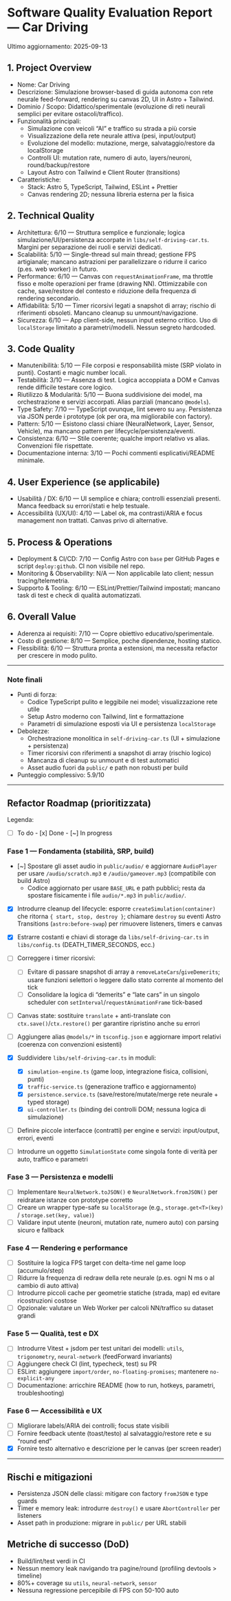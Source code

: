 # Software Quality Evaluation Report — Car Driving

Ultimo aggiornamento: 2025-09-13

## 1. Project Overview

- Nome: Car Driving
- Descrizione: Simulazione browser-based di guida autonoma con rete neurale feed-forward, rendering su canvas 2D, UI in Astro + Tailwind.
- Dominio / Scopo: Didattico/sperimentale (evoluzione di reti neurali semplici per evitare ostacoli/traffico).
- Funzionalità principali:
  - Simulazione con veicoli “AI” e traffico su strada a più corsie
  - Visualizzazione della rete neurale attiva (pesi, input/output)
  - Evoluzione del modello: mutazione, merge, salvataggio/restore da localStorage
  - Controlli UI: mutation rate, numero di auto, layers/neuroni, round/backup/restore
  - Layout Astro con Tailwind e Client Router (transitions)
- Caratteristiche:
  - Stack: Astro 5, TypeScript, Tailwind, ESLint + Prettier
  - Canvas rendering 2D; nessuna libreria esterna per la fisica

## 2. Technical Quality

- Architettura: 6/10 — Struttura semplice e funzionale; logica simulazione/UI/persistenza accorpate in `libs/self-driving-car.ts`. Margini per separazione dei ruoli e servizi dedicati.
- Scalabilità: 5/10 — Single-thread sul main thread; gestione FPS artigianale; mancano astrazioni per parallelizzare o ridurre il carico (p.es. web worker) in futuro.
- Performance: 6/10 — Canvas con `requestAnimationFrame`, ma throttle fisso e molte operazioni per frame (drawing NN). Ottimizzabile con cache, save/restore del contesto e riduzione della frequenza di rendering secondario.
- Affidabilità: 5/10 — Timer ricorsivi legati a snapshot di array; rischio di riferimenti obsoleti. Mancano cleanup su unmount/navigazione.
- Sicurezza: 6/10 — App client-side, nessun input esterno critico. Uso di `localStorage` limitato a parametri/modelli. Nessun segreto hardcoded.

## 3. Code Quality

- Manutenibilità: 5/10 — File corposi e responsabilità miste (SRP violato in punti). Costanti e magic number locali.
- Testabilità: 3/10 — Assenza di test. Logica accoppiata a DOM e Canvas rende difficile testare core logico.
- Riutilizzo & Modularità: 5/10 — Buona suddivisione dei model, ma orchestrazione e servizi accorpati. Alias parziali (mancano `@models`).
- Type Safety: 7/10 — TypeScript ovunque, lint severo su `any`. Persistenza via JSON perde i prototype (ok per ora, ma migliorabile con factory).
- Pattern: 5/10 — Esistono classi chiare (NeuralNetwork, Layer, Sensor, Vehicle), ma mancano pattern per lifecycle/persistenza/eventi.
- Consistenza: 6/10 — Stile coerente; qualche import relativo vs alias. Convenzioni file rispettate.
- Documentazione interna: 3/10 — Pochi commenti esplicativi/README minimale.

## 4. User Experience (se applicabile)

- Usabilità / DX: 6/10 — UI semplice e chiara; controlli essenziali presenti. Manca feedback su errori/stati e help testuale.
- Accessibilità (UX/UI): 4/10 — Label ok, ma contrasti/ARIA e focus management non trattati. Canvas privo di alternative.

## 5. Process & Operations

- Deployment & CI/CD: 7/10 — Config Astro con `base` per GitHub Pages e script `deploy:github`. CI non visibile nel repo.
- Monitoring & Observability: N/A — Non applicabile lato client; nessun tracing/telemetria.
- Supporto & Tooling: 6/10 — ESLint/Prettier/Tailwind impostati; mancano task di test e check di qualità automatizzati.

## 6. Overall Value

- Aderenza ai requisiti: 7/10 — Copre obiettivo educativo/sperimentale.
- Costo di gestione: 8/10 — Semplice, poche dipendenze, hosting statico.
- Flessibilità: 6/10 — Struttura pronta a estensioni, ma necessita refactor per crescere in modo pulito.

---

### Note finali

- Punti di forza:
  - Codice TypeScript pulito e leggibile nei model; visualizzazione rete utile
  - Setup Astro moderno con Tailwind, lint e formattazione
  - Parametri di simulazione esposti via UI e persistenza `localStorage`
- Debolezze:
  - Orchestrazione monolitica in `self-driving-car.ts` (UI + simulazione + persistenza)
  - Timer ricorsivi con riferimenti a snapshot di array (rischio logico)
  - Mancanza di cleanup su unmount e di test automatici
  - Asset audio fuori da `public/` e path non robusti per build
- Punteggio complessivo: 5.9/10

---

## Refactor Roadmap (prioritizzata)

Legenda:

- [ ] To do  - [x] Done  - [~] In progress

### Fase 1 — Fondamenta (stabilità, SRP, build)

- [~] Spostare gli asset audio in `public/audio/` e aggiornare `AudioPlayer` per usare `/audio/scratch.mp3` e `/audio/gameover.mp3` (compatibile con build Astro)
  - Codice aggiornato per usare `BASE_URL` e path pubblici; resta da spostare fisicamente i file `audio/*.mp3` in `public/audio/`.
- [x] Introdurre cleanup del lifecycle: esporre `createSimulation(container)` che ritorna `{ start, stop, destroy }`; chiamare `destroy` su eventi Astro Transitions (`astro:before-swap`) per rimuovere listeners, timers e canvas
- [x] Estrarre costanti e chiavi di storage da `libs/self-driving-car.ts` in `libs/config.ts` (DEATH_TIMER_SECONDS, ecc.)
- [ ] Correggere i timer ricorsivi:
  - [ ] Evitare di passare snapshot di array a `removeLateCars`/`giveDemerits`; usare funzioni selettori o leggere dallo stato corrente al momento del tick
  - [ ] Consolidare la logica di “demerits” e “late cars” in un singolo scheduler con `setInterval`/`requestAnimationFrame` tick-based
- [ ] Canvas state: sostituire `translate` + anti-translate con `ctx.save()`/`ctx.restore()` per garantire ripristino anche su errori
- [ ] Aggiungere alias `@models/*` in `tsconfig.json` e aggiornare import relativi (coerenza con convenzioni esistenti)

- [x] Suddividere `libs/self-driving-car.ts` in moduli:
  - [x] `simulation-engine.ts` (game loop, integrazione fisica, collisioni, punti)
  - [x] `traffic-service.ts` (generazione traffico e aggiornamento)
  - [x] `persistence.service.ts` (save/restore/mutate/merge rete neurale + typed storage)
  - [x] `ui-controller.ts` (binding dei controlli DOM; nessuna logica di simulazione)
- [ ] Definire piccole interfacce (contratti) per engine e servizi: input/output, errori, eventi
- [ ] Introdurre un oggetto `SimulationState` come singola fonte di verità per auto, traffico e parametri

### Fase 3 — Persistenza e modelli

- [ ] Implementare `NeuralNetwork.toJSON()` e `NeuralNetwork.fromJSON()` per reidratare istanze con prototype corretto
- [ ] Creare un wrapper type-safe su `localStorage` (e.g., `storage.get<T>(key)` / `storage.set(key, value)`)
- [ ] Validare input utente (neuroni, mutation rate, numero auto) con parsing sicuro e fallback

### Fase 4 — Rendering e performance

- [ ] Sostituire la logica FPS target con delta-time nel game loop (accumulo/step)
- [ ] Ridurre la frequenza di redraw della rete neurale (p.es. ogni N ms o al cambio di auto attiva)
- [ ] Introdurre piccoli cache per geometrie statiche (strada, map) ed evitare ricostruzioni costose
- [ ] Opzionale: valutare un Web Worker per calcoli NN/traffico su dataset grandi

### Fase 5 — Qualità, test e DX

- [ ] Introdurre Vitest + jsdom per test unitari dei modelli: `utils`, `trigonometry`, `neural-network` (feedForward invariants)
- [ ] Aggiungere check CI (lint, typecheck, test) su PR
- [ ] ESLint: aggiungere `import/order`, `no-floating-promises`; mantenere `no-explicit-any`
- [ ] Documentazione: arricchire README (how to run, hotkeys, parametri, troubleshooting)

### Fase 6 — Accessibilità e UX

- [ ] Migliorare labels/ARIA dei controlli; focus state visibili
- [ ] Fornire feedback utente (toast/testo) al salvataggio/restore rete e su “round end”
- [x] Fornire testo alternativo e descrizione per le canvas (per screen reader)

---

## Rischi e mitigazioni

- Persistenza JSON delle classi: mitigare con factory `fromJSON` e type guards
- Timer e memory leak: introdurre `destroy()` e usare `AbortController` per listeners
- Asset path in produzione: migrare in `public/` per URL stabili

## Metriche di successo (DoD)

- Build/lint/test verdi in CI
- Nessun memory leak navigando tra pagine/round (profiling devtools > timeline)
- 80%+ coverage su `utils`, `neural-network`, `sensor`
- Nessuna regressione percepibile di FPS con 50-100 auto
